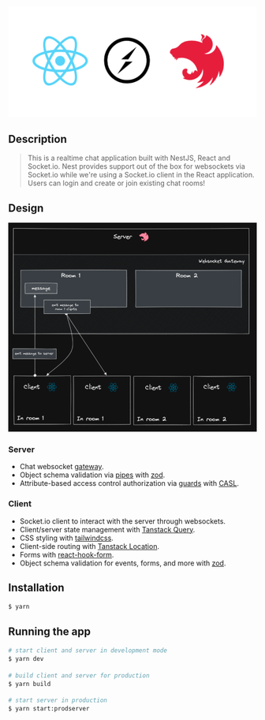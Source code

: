 ![React, Socket.io and Nest JS logos image](/public/static/readme-logo.png)

## Description

> This is a realtime chat application built with NestJS, React and Socket.io. Nest provides support out of the box for websockets via Socket.io while we're using a Socket.io client in the React application. Users can login and create or join existing chat rooms!

## Design

![basic architecture](./public/static/architecture.png)

### Server

- Chat websocket [gateway](https://docs.nestjs.com/websockets/gateways).
- Object schema validation via [pipes](https://docs.nestjs.com/pipes) with [zod](https://github.com/colinhacks/zod).
- Attribute-based access control authorization via [guards](https://docs.nestjs.com/guards) with [CASL](https://casl.js.org/v6/en).

### Client

- Socket.io client to interact with the server through websockets.
- Client/server state management with [Tanstack Query](https://tanstack.com/query/v4).
- CSS styling with [tailwindcss](https://tailwindcss.com/).
- Client-side routing with [Tanstack Location](https://react-location.tanstack.com/).
- Forms with [react-hook-form](https://react-hook-form.com/).
- Object schema validation for events, forms, and more with [zod](https://github.com/colinhacks/zod).

## Installation

```bash
$ yarn
```

## Running the app

```bash
# start client and server in development mode
$ yarn dev

# build client and server for production
$ yarn build

# start server in production
$ yarn start:prodserver
```

